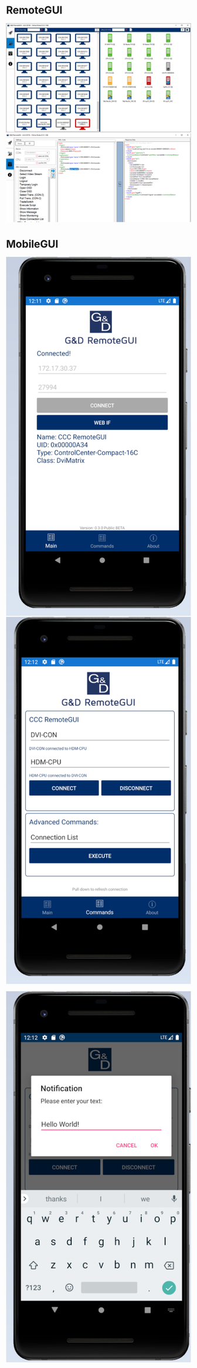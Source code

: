 # RemoteGUI
![alt text](https://raw.githubusercontent.com/tomvalk/RemoteGUI-Releases/main/Screenshots/RemoteGUI_Main.png "RemoteGUI Main")	 <br/>
![alt text](https://raw.githubusercontent.com/tomvalk/RemoteGUI-Releases/main/Screenshots/RemoteGUI-Script.png "RemoteGUI Script Builder")	 <br/>

# MobileGUI
![alt text](https://raw.githubusercontent.com/tomvalk/RemoteGUI-Releases/main/Screenshots/MobileGUI_Main.png "MobileGUI Main")	 <br/>
![alt text](https://raw.githubusercontent.com/tomvalk/RemoteGUI-Releases/main/Screenshots/MobileGUI_Connections.png "MobileGUI Connections")	<br/>	
![alt text](https://raw.githubusercontent.com/tomvalk/RemoteGUI-Releases/main/Screenshots/MobileGUI_Commands.png "MobileGUI Main Commands")	<br/>
